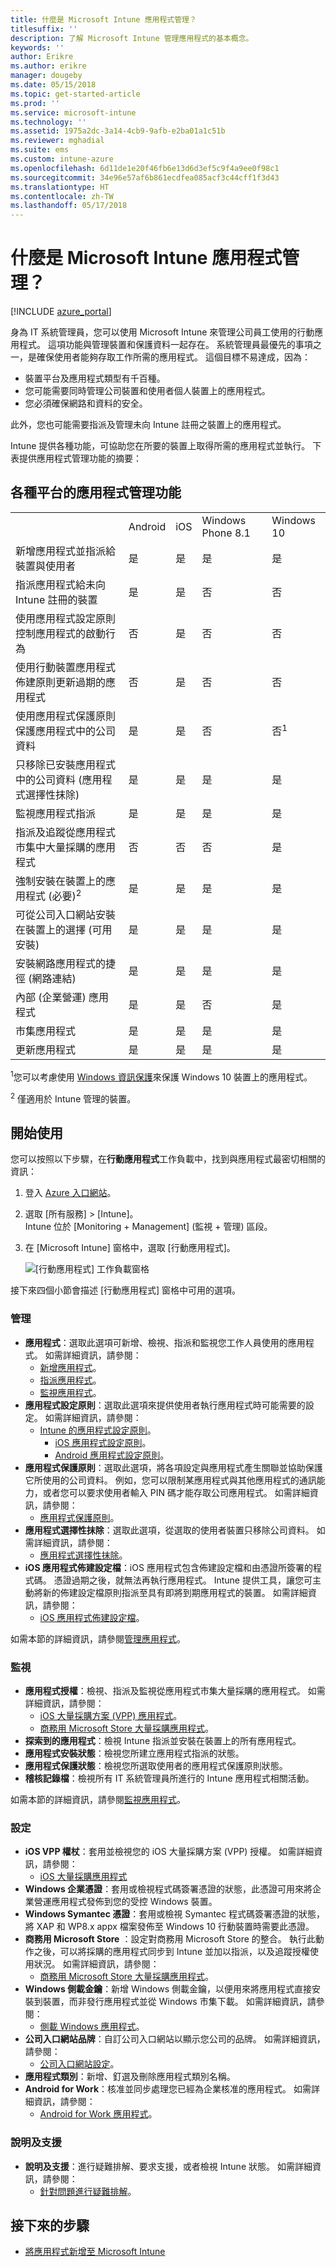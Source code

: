 ```yaml
---
title: 什麼是 Microsoft Intune 應用程式管理？
titlesuffix: ''
description: 了解 Microsoft Intune 管理應用程式的基本概念。
keywords: ''
author: Erikre
ms.author: erikre
manager: dougeby
ms.date: 05/15/2018
ms.topic: get-started-article
ms.prod: ''
ms.service: microsoft-intune
ms.technology: ''
ms.assetid: 1975a2dc-3a14-4cb9-9afb-e2ba01a1c51b
ms.reviewer: mghadial
ms.suite: ems
ms.custom: intune-azure
ms.openlocfilehash: 6d11de1e20f46fb6e13d6d3ef5c9f4a9ee0f98c1
ms.sourcegitcommit: 34e96e57af6b861ecdfea085acf3c44cff1f3d43
ms.translationtype: HT
ms.contentlocale: zh-TW
ms.lasthandoff: 05/17/2018
---
```

# <a name="what-is-microsoft-intune-app-management"></a>什麼是 Microsoft Intune 應用程式管理？


[!INCLUDE [azure_portal](./includes/azure_portal.md)]

身為 IT 系統管理員，您可以使用 Microsoft Intune 來管理公司員工使用的行動應用程式。 這項功能與管理裝置和保護資料一起存在。 系統管理員最優先的事項之一，是確保使用者能夠存取工作所需的應用程式。 這個目標不易達成，因為：
- 裝置平台及應用程式類型有千百種。
- 您可能需要同時管理公司裝置和使用者個人裝置上的應用程式。
- 您必須確保網路和資料的安全。

此外，您也可能需要指派及管理未向 Intune 註冊之裝置上的應用程式。

Intune 提供各種功能，可協助您在所要的裝置上取得所需的應用程式並執行。 下表提供應用程式管理功能的摘要： 

## <a name="app-management-capabilities-by-platform"></a>各種平台的應用程式管理功能

||||||
|-|-|-|-|-|
| |Android|iOS|Windows Phone 8.1|Windows 10|
|新增應用程式並指派給裝置與使用者|是|是|是|是|
|指派應用程式給未向 Intune 註冊的裝置|是|是|否|否|
|使用應用程式設定原則控制應用程式的啟動行為|否|是|否|否|
|使用行動裝置應用程式佈建原則更新過期的應用程式|否|是|否|否|
|使用應用程式保護原則保護應用程式中的公司資料|是|是|否|否<sup>1</sup>|
|只移除已安裝應用程式中的公司資料 (應用程式選擇性抹除)|是|是|是|是|
|監視應用程式指派|是|是|是|是|
|指派及追蹤從應用程式市集中大量採購的應用程式|否|否|否|是|
|強制安裝在裝置上的應用程式 (必要)<sup>2</sup>|是|是|是|是|
|可從公司入口網站安裝在裝置上的選擇 (可用安裝)|是|是|是|是|
|安裝網路應用程式的捷徑 (網路連結)|是|是|是|是|
|內部 (企業營運) 應用程式|是|是|否|是|
|市集應用程式|是|是|是|是|
|更新應用程式|是|是|是|是|

<sup>1</sup>您可以考慮使用 [Windows 資訊保護](windows-information-protection-configure.md)來保護 Windows 10 裝置上的應用程式。

<sup>2</sup> 僅適用於 Intune 管理的裝置。

## <a name="get-started"></a>開始使用

您可以按照以下步驟，在**行動應用程式**工作負載中，找到與應用程式最密切相關的資訊：

1. 登入 [Azure 入口網站](https://portal.azure.com)。
2. 選取 [所有服務] > [Intune]。  
    Intune 位於 [Monitoring + Management] (監視 + 管理) 區段。
3. 在 [Microsoft Intune] 窗格中，選取 [行動應用程式]。

    ![[行動應用程式] 工作負載窗格](./media/apps-workload.png)

接下來四個小節會描述 [行動應用程式] 窗格中可用的選項。

### <a name="manage"></a>管理
- **應用程式**：選取此選項可新增、檢視、指派和監視您工作人員使用的應用程式。 如需詳細資訊，請參閱：
    - [新增應用程式](apps-add.md)。
    - [指派應用程式](apps-deploy.md)。
    - [監視應用程式](apps-monitor.md)。
- **應用程式設定原則**：選取此選項來提供使用者執行應用程式時可能需要的設定。 如需詳細資訊，請參閱：
    - [Intune 的應用程式設定原則](app-configuration-policies-overview.md)。
        - [iOS 應用程式設定原則](app-configuration-policies-use-ios.md)。
        - [Android 應用程式設定原則](app-configuration-policies-use-android.md)。
- **應用程式保護原則**：選取此選項，將各項設定與應用程式產生關聯並協助保護它所使用的公司資料。 例如，您可以限制某應用程式與其他應用程式的通訊能力，或者您可以要求使用者輸入 PIN 碼才能存取公司應用程式。 如需詳細資訊，請參閱：
    - [應用程式保護原則](app-protection-policies.md)。
- **應用程式選擇性抹除**：選取此選項，從選取的使用者裝置只移除公司資料。 如需詳細資訊，請參閱：
    - [應用程式選擇性抹除](apps-selective-wipe.md)。
- **iOS 應用程式佈建設定檔**：iOS 應用程式包含佈建設定檔和由憑證所簽署的程式碼。 憑證過期之後，就無法再執行應用程式。 Intune 提供工具，讓您可主動將新的佈建設定檔原則指派至具有即將到期應用程式的裝置。 如需詳細資訊，請參閱：
    - [iOS 應用程式佈建設定檔](app-provisioning-profile-ios.md)。

如需本節的詳細資訊，請參閱[管理應用程式](app-management.md)。

### <a name="monitor"></a>監視
- **應用程式授權**：檢視、指派及監視從應用程式市集大量採購的應用程式。 如需詳細資訊，請參閱：
    - [iOS 大量採購方案 (VPP) 應用程式](vpp-apps-ios.md)。
    - [商務用 Microsoft Store 大量採購應用程式](windows-store-for-business.md)。
- **探索到的應用程式**：檢視 Intune 指派並安裝在裝置上的所有應用程式。
- **應用程式安裝狀態**：檢視您所建立應用程式指派的狀態。
- **應用程式保護狀態**：檢視您所選取使用者的應用程式保護原則狀態。
- **稽核記錄檔**：檢視所有 IT 系統管理員所進行的 Intune 應用程式相關活動。

如需本節的詳細資訊，請參閱[監視應用程式](apps-monitor.md)。

### <a name="set-up"></a>設定
- **iOS VPP 權杖**：套用並檢視您的 iOS 大量採購方案 (VPP) 授權。 如需詳細資訊，請參閱：
    - [iOS 大量採購應用程式](vpp-apps-ios.md)
- **Windows 企業憑證**：套用或檢視程式碼簽署憑證的狀態，此憑證可用來將企業營運應用程式發佈到您的受控 Windows 裝置。
- **Windows Symantec 憑證**：套用或檢視 Symantec 程式碼簽署憑證的狀態，將 XAP 和 WP8.x appx 檔案發佈至 Windows 10 行動裝置時需要此憑證。
- **商務用 Microsoft Store** ：設定對商務用 Microsoft Store 的整合。 執行此動作之後，可以將採購的應用程式同步到 Intune 並加以指派，以及追蹤授權使用狀況。 如需詳細資訊，請參閱：
    - [商務用 Microsoft Store 大量採購應用程式](windows-store-for-business.md)。
- **Windows 側載金鑰**：新增 Windows 側載金鑰，以便用來將應用程式直接安裝到裝置，而非發行應用程式並從 Windows 市集下載。 如需詳細資訊，請參閱：
    - [側載 Windows 應用程式](app-sideload-windows.md)。
- **公司入口網站品牌**：自訂公司入口網站以顯示您公司的品牌。 如需詳細資訊，請參閱：
    - [公司入口網站設定](company-portal-app.md)。
- **應用程式類別**：新增、釘選及刪除應用程式類別名稱。
- **Android for Work**：核准並同步處理您已經為企業核准的應用程式。 如需詳細資訊，請參閱：
    - [Android for Work 應用程式](apps-add-android-for-work.md)。

### <a name="help-and-support"></a>說明及支援
- **說明及支援**：進行疑難排解、要求支援，或者檢視 Intune 狀態。 如需詳細資訊，請參閱：
    - [針對問題進行疑難排解](help-desk-operators.md)。

## <a name="next-steps"></a>接下來的步驟

- [將應用程式新增至 Microsoft Intune](apps-add.md)

